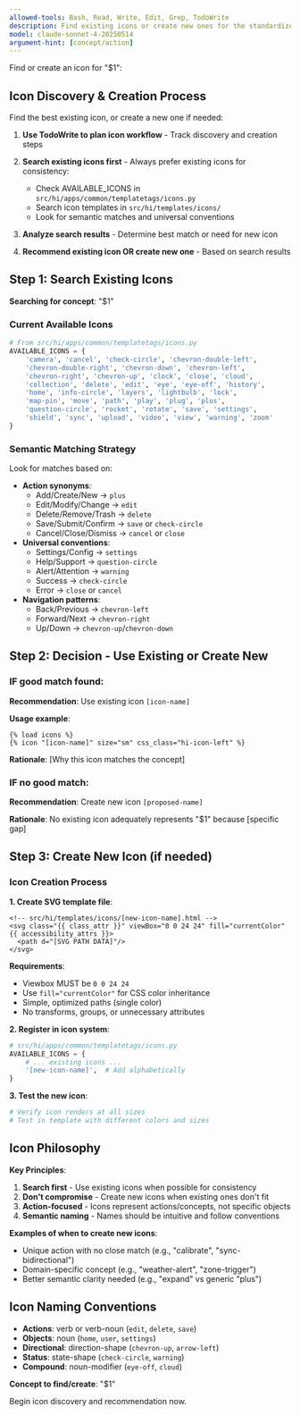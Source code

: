 ```yaml
---
allowed-tools: Bash, Read, Write, Edit, Grep, TodoWrite
description: Find existing icons or create new ones for the standardized icon system
model: claude-sonnet-4-20250514
argument-hint: [concept/action]
---
```


Find or create an icon for "$1":

## Icon Discovery & Creation Process

Find the best existing icon, or create a new one if needed:

1. **Use TodoWrite to plan icon workflow** - Track discovery and creation steps

2. **Search existing icons first** - Always prefer existing icons for consistency:
   - Check AVAILABLE_ICONS in `src/hi/apps/common/templatetags/icons.py`
   - Search icon templates in `src/hi/templates/icons/`
   - Look for semantic matches and universal conventions

3. **Analyze search results** - Determine best match or need for new icon

4. **Recommend existing icon OR create new one** - Based on search results

## Step 1: Search Existing Icons

**Searching for concept**: "$1"

### Current Available Icons
```python
# From src/hi/apps/common/templatetags/icons.py
AVAILABLE_ICONS = {
    'camera', 'cancel', 'check-circle', 'chevron-double-left',
    'chevron-double-right', 'chevron-down', 'chevron-left',
    'chevron-right', 'chevron-up', 'clock', 'close', 'cloud',
    'collection', 'delete', 'edit', 'eye', 'eye-off', 'history',
    'home', 'info-circle', 'layers', 'lightbulb', 'lock',
    'map-pin', 'move', 'path', 'play', 'plug', 'plus',
    'question-circle', 'rocket', 'rotate', 'save', 'settings',
    'shield', 'sync', 'upload', 'video', 'view', 'warning', 'zoom'
}
```

### Semantic Matching Strategy
Look for matches based on:
- **Action synonyms**:
  - Add/Create/New → `plus`
  - Edit/Modify/Change → `edit`
  - Delete/Remove/Trash → `delete`
  - Save/Submit/Confirm → `save` or `check-circle`
  - Cancel/Close/Dismiss → `cancel` or `close`
- **Universal conventions**:
  - Settings/Config → `settings`
  - Help/Support → `question-circle`
  - Alert/Attention → `warning`
  - Success → `check-circle`
  - Error → `close` or `cancel`
- **Navigation patterns**:
  - Back/Previous → `chevron-left`
  - Forward/Next → `chevron-right`
  - Up/Down → `chevron-up`/`chevron-down`

## Step 2: Decision - Use Existing or Create New

### IF good match found:
**Recommendation**: Use existing icon `[icon-name]`

**Usage example**:
```django
{% load icons %}
{% icon "[icon-name]" size="sm" css_class="hi-icon-left" %}
```

**Rationale**: [Why this icon matches the concept]

### IF no good match:
**Recommendation**: Create new icon `[proposed-name]`

**Rationale**: No existing icon adequately represents "$1" because [specific gap]

## Step 3: Create New Icon (if needed)

### Icon Creation Process

**1. Create SVG template file**:
```django
<!-- src/hi/templates/icons/[new-icon-name].html -->
<svg class="{{ class_attr }}" viewBox="0 0 24 24" fill="currentColor" {{ accessibility_attrs }}>
  <path d="[SVG PATH DATA]"/>
</svg>
```

**Requirements**:
- Viewbox MUST be `0 0 24 24`
- Use `fill="currentColor"` for CSS color inheritance
- Simple, optimized paths (single color)
- No transforms, groups, or unnecessary attributes

**2. Register in icon system**:
```python
# src/hi/apps/common/templatetags/icons.py
AVAILABLE_ICONS = {
    # ... existing icons ...
    '[new-icon-name]',  # Add alphabetically
}
```

**3. Test the new icon**:
```bash
# Verify icon renders at all sizes
# Test in template with different colors and sizes
```

## Icon Philosophy

**Key Principles**:
1. **Search first** - Use existing icons when possible for consistency
2. **Don't compromise** - Create new icons when existing ones don't fit
3. **Action-focused** - Icons represent actions/concepts, not specific objects
4. **Semantic naming** - Names should be intuitive and follow conventions

**Examples of when to create new icons**:
- Unique action with no close match (e.g., "calibrate", "sync-bidirectional")
- Domain-specific concept (e.g., "weather-alert", "zone-trigger")
- Better semantic clarity needed (e.g., "expand" vs generic "plus")

## Icon Naming Conventions

- **Actions**: verb or verb-noun (`edit`, `delete`, `save`)
- **Objects**: noun (`home`, `user`, `settings`)
- **Directional**: direction-shape (`chevron-up`, `arrow-left`)
- **Status**: state-shape (`check-circle`, `warning`)
- **Compound**: noun-modifier (`eye-off`, `cloud`)

**Concept to find/create**: "$1"

Begin icon discovery and recommendation now.